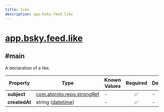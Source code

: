 ```yaml
---
title: like
description: app.bsky.feed.like
---
```


# [app.bsky.feed.like](https://github.com/myConsciousness/atproto.dart/blob/main/lexicons/app/bsky/feed/like.json)

## #main

A declaration of a like.

| Property | Type | Known Values | Required | Description |
| --- | --- | --- | :---: | --- |
| **subject** | [com.atproto.repo.strongRef](../../../../lexicons/com/atproto/repo/strongRef.md#main) | - | ✅ | - |
| **createdAt** | string ([datetime](https://atproto.com/specs/lexicon#datetime)) | - | ✅ | - |
